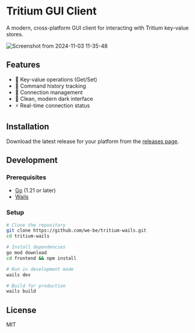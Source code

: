 # Tritium GUI Client

A modern, cross-platform GUI client for interacting with Tritium key-value stores.

![Screenshot from 2024-11-03 11-35-48](https://github.com/user-attachments/assets/3d469387-a8da-48ba-a785-246fb68a6ed9)

## Features

- 🔑 Key-value operations (Get/Set)
- 📝 Command history tracking
- 🔌 Connection management
- 🎨 Clean, modern dark interface
- ⚡ Real-time connection status

## Installation

Download the latest release for your platform from the [releases page](https://github.com/we-be/tritium-wails/releases).

## Development

### Prerequisites

- [Go](https://go.dev/doc/install) (1.21 or later)
- [Wails](https://wails.io/docs/gettingstarted/installation)

### Setup

```bash
# Clone the repository
git clone https://github.com/we-be/tritium-wails.git
cd tritium-wails

# Install dependencies
go mod download
cd frontend && npm install

# Run in development mode
wails dev

# Build for production
wails build
```

## License

MIT
